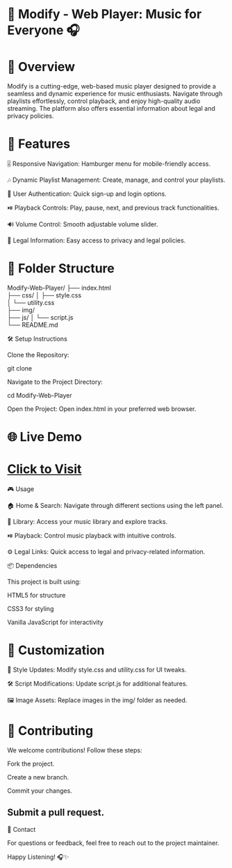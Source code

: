 # 🎵 Modify - Web Player: Music for Everyone 🎧

# 🌟 Overview

Modify is a cutting-edge, web-based music player designed to provide a seamless and dynamic experience for music enthusiasts. Navigate through playlists effortlessly, control playback, and enjoy high-quality audio streaming. The platform also offers essential information about legal and privacy policies.

# 🚀 Features

🎚️ Responsive Navigation: Hamburger menu for mobile-friendly access.

🎶 Dynamic Playlist Management: Create, manage, and control your playlists.

🔐 User Authentication: Quick sign-up and login options.

⏯️ Playback Controls: Play, pause, next, and previous track functionalities.

🔊 Volume Control: Smooth adjustable volume slider.

📜 Legal Information: Easy access to privacy and legal policies.

# 📁 Folder Structure

Modify-Web-Player/
├── index.html          
├── css/
│   ├── style.css       
│   └── utility.css      
├── img/                 
├── js/
│   └── script.js       
└── README.md            

🛠️ Setup Instructions

Clone the Repository:

git clone <repository-url>

Navigate to the Project Directory:

cd Modify-Web-Player

Open the Project:
Open index.html in your preferred web browser.

# 🌐 Live Demo

# [Click to Visit](http://3.108.252.255/)


🎮 Usage

🏠 Home & Search: Navigate through different sections using the left panel.

🎵 Library: Access your music library and explore tracks.

⏯️ Playback: Control music playback with intuitive controls.

⚙️ Legal Links: Quick access to legal and privacy-related information.

📦 Dependencies

This project is built using:

HTML5 for structure

CSS3 for styling

Vanilla JavaScript for interactivity

# 🎨 Customization

🎨 Style Updates: Modify style.css and utility.css for UI tweaks.

🛠️ Script Modifications: Update script.js for additional features.

🖼️ Image Assets: Replace images in the img/ folder as needed.

# 🤝 Contributing

We welcome contributions! Follow these steps:

Fork the project.

Create a new branch.

Commit your changes.

Submit a pull request.
---
📧 Contact

For questions or feedback, feel free to reach out to the project maintainer.

Happy Listening! 🎧✨
